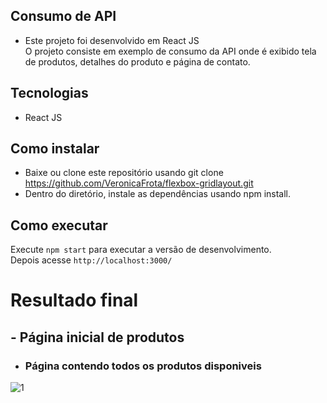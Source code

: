 
## Consumo de API
- Este projeto foi desenvolvido em React JS<br/>
O projeto consiste em exemplo de consumo da API onde é exibido tela de produtos, detalhes do produto e página de contato.


## Tecnologias
- React JS

## Como instalar
- Baixe ou clone este repositório usando git clone https://github.com/VeronicaFrota/flexbox-gridlayout.git
- Dentro do diretório, instale as dependências usando npm install.


## Como executar
Execute `npm start` para executar a versão de desenvolvimento.<br/>
Depois acesse `http://localhost:3000/`


# Resultado final
## - Página inicial de produtos
- <h3>Página contendo todos os produtos disponiveis</h3> 
![1](https://user-images.githubusercontent.com/14812860/106078746-ab773300-60f2-11eb-9839-7b30d86e2807.png)

